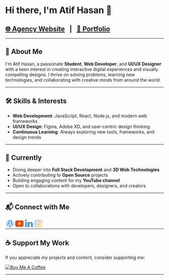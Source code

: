 # Hi there, I'm Atif Hasan 👋

## [🌐 Agency Website](https://fr-softwares.netlify.app/) &nbsp; | &nbsp; [💼 Portfolio](https://atif-hasan.vercel.app/)

---

## 🚀 About Me

I'm Atif Hasan, a passionate **Student**, **Web Developer**, and **UI/UX Designer** with a keen interest in creating interactive digital experiences and visually compelling designs. I thrive on solving problems, learning new technologies, and collaborating with creative minds from around the world.

---

## 🛠️ Skills & Interests

- **Web Development**: JavaScript, React, Node.js, and modern web frameworks
- **UI/UX Design**: Figma, Adobe XD, and user-centric design thinking
- **Continuous Learning**: Always exploring new tools, frameworks, and design trends

---

## 🌱 Currently

- Diving deeper into **Full Stack Development** and **3D Web Technologies**
- Actively contributing to **Open Source** projects
- Building engaging content for my **YouTube channel**
- Open to collaborations with developers, designers, and creators

---



## 📬 Connect with Me

[<img align="left" alt="Website" width="30px"  src="wired-flat-2579-logo-wordpress-hover-pinch.svg" />][website] 
[<img align="left" alt="YouTube" width="30px"  src="wired-flat-2547-logo-youtube-hover-pinch.svg" />][youtube]
[<img align="left" alt="LinkedIn" width="30px"  src="wired-lineal-2549-logo-linkedin-hover-pinch.svg" />][linkedin]
[<img align="left" alt="Instagram" width="30px"  src="wired-flat-2542-logo-instagram-hover-pinch.svg" />][instagram]
<br />

---


## ☕ Support My Work

If you appreciate my projects and content, consider supporting me:

<a href="https://www.buymeacoffee.com/atif.hasan" target="_blank"><img src="https://cdn.buymeacoffee.com/buttons/v2/default-blue.png" alt="Buy Me A Coffee" style="height: 45px !important;width: 162.75px !important;" ></a>

---

[website]: https://atif-hasan.vercel.app/
[youtube]: https://youtube.com/UCjOB00rT2VkuLBThYr0dZ8A
[instagram]: https://instagram.com/_atif_hasan_/
[linkedin]: https://linkedin.com/in/atif-hasan-6850a122a/
